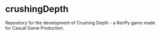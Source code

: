 # crushingDepth
Repository for the development of Crushing Depth - a RenPy game made for Casual Game Production.

